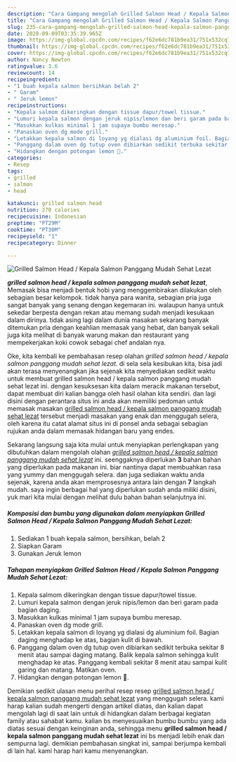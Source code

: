 ```yaml
---
description: "Cara Gampang mengolah Grilled Salmon Head / Kepala Salmon Panggang Mudah Sehat Lezat yang Bisa Manjain Lidah"
title: "Cara Gampang mengolah Grilled Salmon Head / Kepala Salmon Panggang Mudah Sehat Lezat yang Bisa Manjain Lidah"
slug: 235-cara-gampang-mengolah-grilled-salmon-head-kepala-salmon-panggang-mudah-sehat-lezat-yang-bisa-manjain-lidah
date: 2020-09-09T03:35:39.965Z
image: https://img-global.cpcdn.com/recipes/f62e6dc781b9ea31/751x532cq70/grilled-salmon-head-kepala-salmon-panggang-mudah-sehat-lezat-foto-resep-utama.jpg
thumbnail: https://img-global.cpcdn.com/recipes/f62e6dc781b9ea31/751x532cq70/grilled-salmon-head-kepala-salmon-panggang-mudah-sehat-lezat-foto-resep-utama.jpg
cover: https://img-global.cpcdn.com/recipes/f62e6dc781b9ea31/751x532cq70/grilled-salmon-head-kepala-salmon-panggang-mudah-sehat-lezat-foto-resep-utama.jpg
author: Nancy Newton
ratingvalue: 3.6
reviewcount: 14
recipeingredient:
- "1 buah kepala salmon bersihkan belah 2"
- " Garam"
- " Jeruk lemon"
recipeinstructions:
- "Kepala salmom dikeringkan dengan tissue dapur/towel tissue."
- "Lumuri kepala salmon dengan jeruk nipis/lemon dan beri garam pada bagian daging."
- "Masukkan kulkas minimal 1 jam supaya bumbu meresap."
- "Panaskan oven dg mode grill."
- "Letakkan kepala salmon di loyang yg dialasi dg aluminium foil. Bagian daging menghadap ke atas, bagian kulit di bawah."
- "Panggang dalam oven dg tutup oven dibiarkan sedikit terbuka sekitar 8 menit atau sampai daging matang. Balik kepala salmon sehingga kulit menghadap ke atas. Panggang kembali sekitar 8 menit atau sampai kulit garing dan matang. Matikan oven."
- "Hidangkan dengan potongan lemon 🍋."
categories:
- Resep
tags:
- grilled
- salmon
- head

katakunci: grilled salmon head 
nutrition: 270 calories
recipecuisine: Indonesian
preptime: "PT29M"
cooktime: "PT30M"
recipeyield: "1"
recipecategory: Dinner

---
```



![Grilled Salmon Head / Kepala Salmon Panggang Mudah Sehat Lezat](https://img-global.cpcdn.com/recipes/f62e6dc781b9ea31/751x532cq70/grilled-salmon-head-kepala-salmon-panggang-mudah-sehat-lezat-foto-resep-utama.jpg)

<b><i>grilled salmon head / kepala salmon panggang mudah sehat lezat</i></b>, Memasak bisa menjadi bentuk hobi yang menggembirakan dilakukan oleh sebagian besar kelompok. tidak hanya para wanita, sebagian pria juga sangat banyak yang senang dengan kegemaran ini. walaupun hanya untuk sekedar berpesta dengan rekan atau memang sudah menjadi kesukaan dalam dirinya. tidak asing lagi dalam dunia masakan sekarang banyak ditemukan pria dengan keahlian memasak yang hebat, dan banyak sekali juga kita melihat di banyak warung makan dan restaurant yang mempekerjakan koki cowok sebagai chef andalan nya.

Oke, kita kembali ke pembahasan resep olahan <i>grilled salmon head / kepala salmon panggang mudah sehat lezat</i>. di sela sela kesibukan kita, bisa jadi akan terasa menyenangkan jika sejenak kita menyediakan sedikit waktu untuk membuat grilled salmon head / kepala salmon panggang mudah sehat lezat ini. dengan kesuksesan kita dalam meracik makanan tersebut, dapat membuat diri kalian bangga oleh hasil olahan kita sendiri. dan lagi disini dengan perantara situs ini anda akan memiliki pedoman untuk memasak masakan <u>grilled salmon head / kepala salmon panggang mudah sehat lezat</u> tersebut menjadi masakan yang enak dan menggugah selera, oleh karena itu catat alamat situs ini di ponsel anda sebagai sebagian rujukan anda dalam memasak hidangan baru yang endes.




Sekarang langsung saja kita mulai untuk menyiapkan perlengkapan yang dibutuhkan dalam mengolah olahan <u><i>grilled salmon head / kepala salmon panggang mudah sehat lezat</i></u> ini. seenggaknya diperlukan <b>3</b> bahan bahan yang diperlukan pada makanan ini. biar nantinya dapat membuahkan rasa yang yummy dan menggugah selera. dan juga sediakan waktu anda sejenak, karena anda akan memprosesnya antara lain dengan <b>7</b> langkah mudah. saya ingin berbagai hal yang diperlukan sudah anda miliki disini, yuk mari kita mulai dengan melihat dulu bahan bahan selanjutnya ini.

<!--inarticleads1-->

##### Komposisi dan bumbu yang digunakan dalam menyiapkan Grilled Salmon Head / Kepala Salmon Panggang Mudah Sehat Lezat:

1. Sediakan 1 buah kepala salmon, bersihkan, belah 2
1. Siapkan  Garam
1. Gunakan  Jeruk lemon




<!--inarticleads2-->

##### Tahapan menyiapkan Grilled Salmon Head / Kepala Salmon Panggang Mudah Sehat Lezat:

1. Kepala salmom dikeringkan dengan tissue dapur/towel tissue.
1. Lumuri kepala salmon dengan jeruk nipis/lemon dan beri garam pada bagian daging.
1. Masukkan kulkas minimal 1 jam supaya bumbu meresap.
1. Panaskan oven dg mode grill.
1. Letakkan kepala salmon di loyang yg dialasi dg aluminium foil. Bagian daging menghadap ke atas, bagian kulit di bawah.
1. Panggang dalam oven dg tutup oven dibiarkan sedikit terbuka sekitar 8 menit atau sampai daging matang. Balik kepala salmon sehingga kulit menghadap ke atas. Panggang kembali sekitar 8 menit atau sampai kulit garing dan matang. Matikan oven.
1. Hidangkan dengan potongan lemon 🍋.




Demikian sedikit ulasan menu perihal resep resep <u>grilled salmon head / kepala salmon panggang mudah sehat lezat</u> yang menggugah selera. kami harap kalian sudah mengerti dengan artikel diatas, dan kalian dapat mengolah lagi di saat lain untuk di hidangkan dalam berbagai kegiatan family atau sahabat kamu. kalian bs menyesuaikan bumbu bumbu yang ada diatas sesuai dengan keinginan anda, sehingga menu <b>grilled salmon head / kepala salmon panggang mudah sehat lezat</b> ini bs menjadi lebih enak dan sempurna lagi. demikian pembahasan singkat ini, sampai berjumpa kembali di lain hal. kami harap hari kamu menyenangkan.
